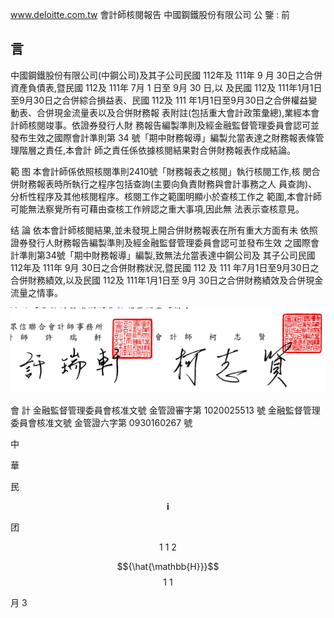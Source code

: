 www.deloitte.com.tw 會計師核閱報告 中國鋼鐵股份有限公司 公 鑒 :
前

## 言

中國鋼鐵股份有限公司(中鋼公司)及其子公司民國 112年及 111年 9 月 30日之合併資產負債表,暨民國 112及 111年 7月 1 日至 9月 30 日,以 及民國 112及 111年1月1日至9月30日之合併綜合損益表、民國 112及 111 年1月1日至9月30日之合併權益變動表、合併現金流量表以及合併財務報 表附註(包括重大會計政策彙總),業經本會計師核閱竣事。依證券發行人財 務報告編製準則及經金融監督管理委員會認可並發布生效之國際會計準則第 34 號「期中財務報導」編製允當表達之財務報表條管理階層之責任,本會計 師之責任係依據核閱結果對合併財務報表作成結論。

範 图 本會計師係依照核閱準則2410號「財務報表之核閱」執行核閱工作,核 閔合併財務報表時所執行之程序包括查詢(主要向負責財務與會計事務之人 員查詢)、分析性程序及其他核閱程序。核閱工作之範圍明顯小於查核工作之 範圍,本會計師可能無法察覺所有可藉由查核工作辨認之重大事項,因此無 法表示查核意見。

结 論 依本會計師核閱結果,並未發現上開合併財務報表在所有重大方面有未 依照證券發行人財務報告編製準則及經金融監督管理委員會認可並發布生效 之國際會計準則第34號「期中財務報導」編製,致無法允當表達中鋼公司及 其子公司民國 112年及 111年 9月 30日之合併財務狀況,暨民國 112 及 111 年7月1日至9月30日之合併財務績效,以及民國 112及 111年1月1日至 9月 30日之合併財務績效及合併現金流量之情事。

![0_image_0.png](0_image_0.png)

會 計 金融監督管理委員會核准文號 金管證審字第 1020025513 號 金融監督管理委員會核准文號 金管證六字第 0930160267 號

中

華

民

$$\mathbf{i}$$

团

$$1\ 1\ 2$$

$${\hat{\mathbb{H}}}$$
$$1\ 1$$

月 3